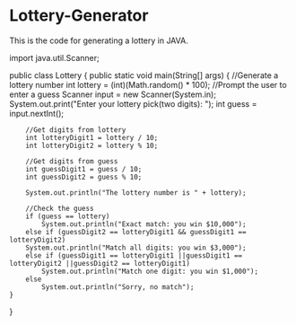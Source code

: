 # Lottery-Generator
This is the code for generating a lottery in JAVA.

import java.util.Scanner;

public class Lottery {
    public static void main(String[] args) {
        //Generate a lottery number
        int lottery = (int)(Math.random() * 100);
        //Prompt the user to enter a guess
        Scanner input = new Scanner(System.in);
        System.out.print("Enter your lottery pick(two digits): ");
        int guess = input.nextInt();

        //Get digits from lottery
        int lotteryDigit1 = lottery / 10;
        int lotteryDigit2 = lottery % 10;

        //Get digits from guess
        int guessDigit1 = guess / 10;
        int guessDigit2 = guess % 10;

        System.out.println("The lottery number is " + lottery);

        //Check the guess
        if (guess == lottery)
            System.out.println("Exact match: you win $10,000");
        else if (guessDigit2 == lotteryDigit1 && guessDigit1 == lotteryDigit2)
        System.out.println("Match all digits: you win $3,000");
        else if (guessDigit1 == lotteryDigit1 ||guessDigit1 == lotteryDigit2 ||guessDigit2 == lotteryDigit1)
            System.out.println("Match one digit: you win $1,000");
        else
            System.out.println("Sorry, no match");
    }
}


